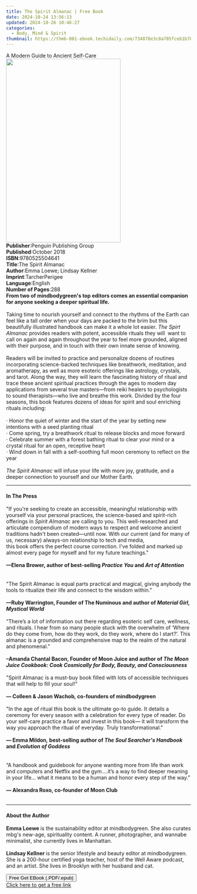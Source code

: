```yaml
---
title: The Spirit Almanac | Free Book
date: 2024-10-24 13:56:13
updated: 2024-10-26 10:46:27
categories:
  - Body, Mind & Spirit
thumbnail: https://thmb-001-ebook.techidaily.com/734878e3c8a785fceb1b7067dd8ca3e54892877ea32cdd54f907b14185d72470.jpg
---
```

<main id="book-container">
  <div class="flex flex-col">
    <div class="book-brief flex-1 py-6 px-4 sm:p-6 md:py-10 md:px-8">
      <!-- brief-->
      <div class="book-brief-main">A Modern Guide to Ancient Self-Care</div>
    </div>
    <div
      class="book-meta-info flex-1 grid gap-4 col-start-1 col-end-3 row-start-1 sm:mb-6 sm:grid-cols-4 lg:gap-6 lg:col-start-2 lg:row-end-6 lg:row-span-6 lg:mb-0"
    >
      <div
        class="book-meta-info-left place-content-center mt-4 p-4 text-sm leading-6 col-start-2 col-span-2 dark:text-slate-400"
      >
        <img
          class="w-full h-500 object-cover rounded-lg sm:h-255 sm:col-span-2 lg:col-span-full"
          src="https://img-001-ebook.techidaily.com/6316171524cabd64b3ef7ff8d47eb24c0c5e27f238b12bbd10762965f8be29d0.jpg"
          alt=""
          width="312"
          height="500"
        />
      </div>
      <div
        class="book-meta-info-right mt-2 col-start-1 row-start-2 col-span-3 self-center"
      >
        <!-- meta data  -->
        <div class="flex flex-col px-4 md:px-8">
          <div class="flex-1">
            <strong>Publisher</strong>:<span class="px-2"
              >Penguin Publishing Group</span
            >
          </div>
          <div class="flex-1">
            <strong>Published</strong>:<span class="px-2">October 2018</span>
          </div>
          <div class="flex-1">
            <strong>ISBN</strong>:<span class="px-2">9780525504641</span>
          </div>
          <div class="flex-1">
            <strong>Title</strong>:<span class="px-2">The Spirit Almanac</span>
          </div>
          <div class="flex-1">
            <strong>Author</strong>:<span class="px-2"
              >Emma Loewe; Lindsay Kellner</span
            >
          </div>
          <div class="flex-1">
            <strong>Imprint</strong>:<span class="px-2">TarcherPerigee</span>
          </div>
          <div class="flex-1">
            <strong>Language</strong>:<span class="px-2">English</span>
          </div>
          <div class="flex-1">
            <strong>Number of Pages</strong>:<span class="px-2">288</span>
          </div>
        </div>
      </div>
    </div>
    <div class="book-description flex-1 py-6 px-4 sm:p-6 md:py-10 md:px-8">
      <div class="book-description-main">
        <div accordion-content="" id="description">
          <b
            >From two of mindbodygreen's top editors comes an essential
            companion for anyone seeking a deeper spiritual life.</b
          ><br />
          &nbsp;<br />
          Taking time to nourish yourself and connect to the rhythms of the
          Earth can feel like a tall order when your days are packed to the brim
          but this beautifully illustrated handbook can make it a whole lot
          easier. <i>The Spirt Almanac</i> provides readers with potent,
          accessible rituals they will&nbsp; want to call on again and again
          throughout the year to feel more grounded, aligned with their purpose,
          and in touch with their own innate sense of knowing.<br />
          &nbsp;<br />
          Readers will be invited to practice and personalize dozens of routines
          incorporating science-backed techniques like breathwork, meditation,
          and aromatherapy, as well as more esoteric offerings like astrology,
          crystals, and tarot. Along the way, they will learn the fascinating
          history of ritual and trace these ancient spiritual practices through
          the ages to modern day applications from several true masters—from
          reiki healers to psychologists to sound therapists—who live and
          breathe this work. Divided by the four seasons, this book features
          dozens of ideas for spirit and soul enriching rituals including:<br />
          &nbsp;<br />
          · Honor the quiet of winter and the start of the year by setting new
          intentions with a seed planting ritual<br />
          · Come spring, try a breathwork ritual to release blocks and move
          forward <br />
          · Celebrate summer with a forest bathing ritual to clear your mind or
          a crystal ritual for an open, receptive heart<br />
          · Wind down in fall with a self-soothing full moon ceremony to reflect
          on the year <br />
          &nbsp;<br />
          <i>The Spirit Almanac</i> will infuse your life with more joy,
          gratitude, and a deeper connection to yourself and our Mother Earth.
        </div>
        <div class="accordion-fader"></div>
      </div>
    </div>
    <div class="book-excerpts flex-1 py-6 px-4 sm:p-6 md:py-10 md:px-8">
      <!-- excerpts-->
      <div class="book-excerpts-main">
        <hr />
        <h4 class="placeholder placeholder-heading">
          <span>In The Press</span>
        </h4>
        <p>
          "If you're seeking to create an accessible, meaningful relationship
          with yourself via your personal practices, the science-based and
          spirit-rich offerings in<i> Spirit Almanac </i>are calling to you.
          This&nbsp;well-researched and articulate compendium of modern ways to
          respect and welcome ancient traditions hadn't been created—until now.
          With&nbsp;our current (and for many of us, necessary) always-on
          relationship to tech and media,&nbsp;<br />
          this book offers the perfect course correction. I've folded and marked
          up almost every page for myself and for my future teachings."&nbsp;<br /><br /><b>
            <b>—</b>Elena Brower, author of best-selling <i>Practice You </i>and
            <i>Art of Attention</i></b
          ><br />
          &nbsp;<br />
          &nbsp;<br />
          "The Spirit Almanac is equal parts practical and magical, giving
          anybody the tools to ritualize their life and connect to the wisdom
          within."<br />
          &nbsp;<br />
          <b
            >—Ruby Warrington, Founder of The Numinous and author of<i>
              Material Girl, Mystical World</i
            ></b
          ><br />
          &nbsp;<br />
          “There’s a lot of information out there regarding esoteric self care,
          wellness, and rituals. I hear from so many people stuck with the
          overwhelm of ‘Where do they come from, how do they work, do they work,
          where do I start?’. This almanac is a grounded and comprehensive map
          to the realm of the natural and phenomenal.”<br />
          &nbsp;<br /><b>
            –Amanda Chantal Bacon, Founder of Moon Juice and author of
            <i
              >The Moon Juice Cookbook: Cook Cosmically for Body, Beauty, and
              Consciousness<br /><br /></i></b
          >"Spirit Almanac is a must-buy book filled with lots of accessible
          techniques that will help to fill your soul!"<b
            ><br />
            &nbsp;<i
              ><br />
              — </i
            >Colleen &amp; Jason Wachob<i>, </i>co-founders of mindbodygreen<br />
            &nbsp;<i><br /> </i></b
          >"In the age of ritual this book is the ultimate go-to guide. It
          details a ceremony for every season with a celebration for every type
          of reader. Do your self-care practice a favor and invest in this book—
          it will transform the way you approach the ritual of everyday. Truly
          transformational."&nbsp;<b
            ><i
              ><br />
              &nbsp;<br />
              — </i
            >Emma Mildon<i>,</i> best-selling author of
            <i><i>The Soul Searcher's Handbook</i> </i>and
            <i
              ><i>Evolution of Goddess</i><br />
              &nbsp;<br /></i></b
          ><i>&nbsp;<br /></i> “A handbook and guidebook for anyone wanting more
          from life than work and computers and Netflix and the gym....it’s a
          way to find deeper meaning in your life… what it means to be a human
          and honor every step of the way.”<br /><br /><b
            ><i>—&nbsp;</i>Alexandra Roxo, co-founder of Moon Club<i
              ><br /><br /></i
          ></b>
        </p>
      </div>
    </div>
    <div class="book-about-author flex-1 py-6 px-4 sm:p-6 md:py-10 md:px-8">
      <!-- about author-->
      <div class="book-main-author-main">
        <hr />
        <h4 class="placeholder placeholder-heading">
          <span>About the Author</span>
        </h4>
        <p>
          <b>Emma Loewe </b>is the sustainability editor at mindbodygreen. She
          also curates mbg's new-age, spirituality content. A runner,
          photographer, and wannabe minimalist, she currently lives in
          Manhattan.<br />
          <b>&nbsp;</b><br />
          <b>Lindsay Kellner </b>is the senior lifestyle and beauty editor at
          mindbodygreen. She is a 200-hour certified yoga teacher, host of the
          Well Aware podcast, and an artist. She lives in Brooklyn with her
          husband and cat.
        </p>
      </div>
    </div>
    <div class="book-free-get flex-1 py-6 px-4 sm:p-6 md:py-10 md:px-8">
      <button
        id="btn-free-get"
        class="bg-blue-500 hover:bg-blue-700 text-white font-bold py-2 px-4 rounded"
      >
        Free Get EBook (.PDF/.epub)
      </button>
      <div id="countdown-display" class="px-2 text-lg mt-2"></div>
      <a
        id="free-link"
        class="hidden bg-blue-500 hover:bg-blue-700 text-white font-bold py-2 px-4 rounded"
        href="https://www.ebooks.com/en-us/book/96027875/the-spirit-almanac/emma-loewe/"
        target="_blank"
        >Click here to get a free link</a
      >
    </div>
    <script>
      let countdownTime = 0;
      let countdownInterval = null;
      document
        .getElementById('btn-free-get')
        .addEventListener('click', startCountdown);
      function startCountdown() {
        countdownTime = new Date().getTime() + 60000 * 3;
        countdownInterval = setInterval(updateCountdown, 1000);
        document.getElementById('btn-free-get').disabled = true;
        document
          .getElementById('btn-free-get')
          .classList.add('bg-gray-500', 'cursor-not-allowed');
      }
      function updateCountdown() {
        let currentTime = new Date().getTime();
        let timeLeft = countdownTime - currentTime;
        let secondsLeft = Math.floor(timeLeft / 1000);
        document.getElementById('countdown-display').innerHTML =
          `Remaining time: ${secondsLeft} seconds.`;
        if (secondsLeft <= 0) {
          clearInterval(countdownInterval);
          document.getElementById('btn-free-get').classList.add('hidden');
          document.getElementById('free-link').classList.remove('hidden');
          document.getElementById('countdown-display').innerHTML = '';
        }
      }
    </script>
  </div>
</main>
